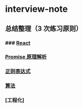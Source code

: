 # interview-note

## 总结整理（3 次练习原则）

### ### [React](./page/React/index.md)

### [Promise 原理解析](https://github.com/liushuxin/interview-note/blob/main/page/Javascript%E5%9F%BA%E7%A1%80/Promise.md)

### [正则表达式](./section/正则表达式/正则表达式.md)

### [算法](./page/算法/index.md)

### [工程化]
